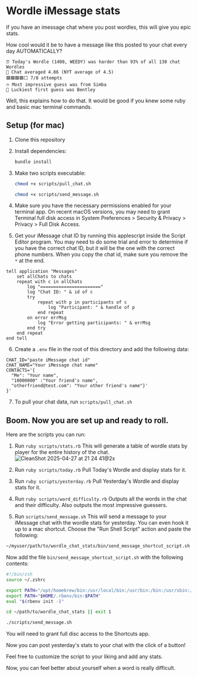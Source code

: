# Wordle iMessage stats

If you have an imessage chat where you post wordles, this will give you epic stats.

How cool would it be to have a message like this posted to your chat every day AUTOMATICALLY?

```
⏰ Today's Wordle (1408, WEEDY) was harder than 93% of all 138 chat Wordles
🎯 Chat averaged 4.86 (NYT average of 4.5)
🟩🟩🟩🟩⬜ 7/8 attempts
🔥 Most impressive guess was from Simba
👏 Luckiest first guess was Bentley
```

Well, this explains how to do that. It would be good if you knew some ruby and basic mac terminal commands.

## Setup (for mac)

1. Clone this repository

2. Install dependencies:
   ```bash
   bundle install
   ```

3. Make two scripts executable:
   ```bash
   chmod +x scripts/pull_chat.sh
   ```
   
   ```bash
   chmod +x scripts/send_message.sh
   ```

4. Make sure you have the necessary permissions enabled for your terminal app. On recent macOS versions, you may need to grant Terminal full disk access in System Preferences > Security & Privacy > Privacy > Full Disk Access.

5. Get your iMessage chat ID by running this applescript inside the Script Editor program. You may need to do some trial and error to determine if you have the correct chat ID, but it will be the one with the correct phone numbers. When you copy the chat id, make sure you remove the `*` at the end.

```
tell application "Messages"
	set allChats to chats
	repeat with c in allChats
		log "======================="
		log "Chat ID: " & id of c
		try
			repeat with p in participants of c
				log "Participant: " & handle of p
			end repeat
		on error errMsg
			log "Error getting participants: " & errMsg
		end try
	end repeat
end tell
```

6. Create a `.env` file in the root of this directory and add the following data: 

```
CHAT_ID="paste iMessage chat id"
CHAT_NAME="Your iMessage chat name"
CONTACTS='{
  "Me": "Your name",
  "10000000" :"Your friend's name",
  "otherfriend@test.com": "Your other friend's name"}'
}'
```

7. To pull your chat data, run `scripts/pull_chat.sh`

## Boom. Now you are set up and ready to roll. 

Here are the scripts you can run:

1. Run `ruby scripts/stats.rb`
This will generate a table of wordle stats by player for the entire history of the chat. 
   ![CleanShot 2025-04-27 at 21 24 41@2x](https://github.com/user-attachments/assets/08e7c40a-fa6c-43e4-8834-38f35293d022)

2. Run `ruby scripts/today.rb`
Pull Today's Wordle and display stats for it.

3. Run `ruby scripts/yesterday.rb`
Pull Yesterday's Wordle and display stats for it.

4. Run `ruby scripts/word_difficulty.rb`
Outputs all the words in the chat and their difficulty. Also outputs the most impressive guessers.

6. Run `scripts/send_message.sh`
This will send a message to your iMessage chat with the wordle stats for yesterday. You can even hook it up to a mac shortcut. Choose the "Run Shell Script" action and paste the following:
```bash
~/myuser/path/to/wordle_chat_stats/bin/send_message_shortcut_script.sh
```

Now add the file `bin/send_message_shortcut_script.sh` with the following contents:
```bash
#!/bin/zsh
source ~/.zshrc

export PATH="/opt/homebrew/bin:/usr/local/bin:/usr/bin:/bin:/usr/sbin:/sbin"
export PATH="$HOME/.rbenv/bin:$PATH"
eval "$(rbenv init -)"

cd ~/path/to/wordle_chat_stats || exit 1

./scripts/send_message.sh
```

You will need to grant full disc access to the Shortcuts app.

Now you can post yesterday's stats to your chat with the click of a button!

Feel free to customize the script to your liking and add any stats. 

Now, you can feel better about yourself when a word is really difficult. 
